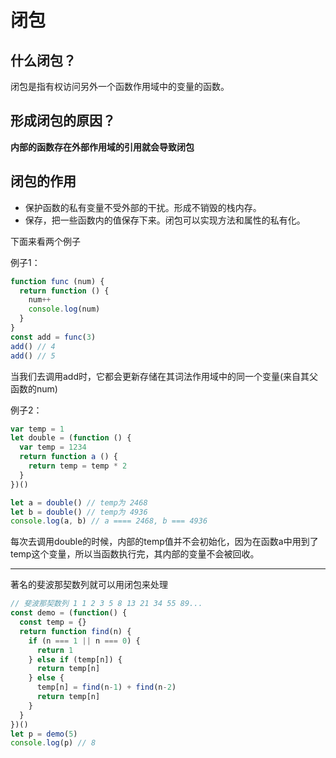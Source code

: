 # 闭包

## 什么闭包？

闭包是指有权访问另外一个函数作用域中的变量的函数。

## 形成闭包的原因？

**内部的函数存在外部作用域的引用就会导致闭包**

## 闭包的作用

* 保护函数的私有变量不受外部的干扰。形成不销毁的栈内存。
* 保存，把一些函数内的值保存下来。闭包可以实现方法和属性的私有化。

下面来看两个例子

例子1：
```javascript
function func (num) {
  return function () {
    num++
    console.log(num)
  }
}
const add = func(3)
add() // 4
add() // 5
```

当我们去调用add时，它都会更新存储在其词法作用域中的同一个变量(来自其父函数的num)

例子2：
```javascript
var temp = 1
let double = (function () {
  var temp = 1234
  return function a () {
    return temp = temp * 2
  }
})()

let a = double() // temp为 2468
let b = double() // temp为 4936
console.log(a, b) // a ==== 2468, b === 4936
```
每次去调用double的时候，内部的temp值并不会初始化，因为在函数a中用到了temp这个变量，所以当函数执行完，其内部的变量不会被回收。

---

著名的斐波那契数列就可以用闭包来处理

```javascript
// 斐波那契数列 1 1 2 3 5 8 13 21 34 55 89...
const demo = (function() {
  const temp = {}
  return function find(n) {
    if (n === 1 || n === 0) {
      return 1
    } else if (temp[n]) {
      return temp[n]
    } else {
      temp[n] = find(n-1) + find(n-2)
      return temp[n]
    }
  }
})()
let p = demo(5)
console.log(p) // 8
```